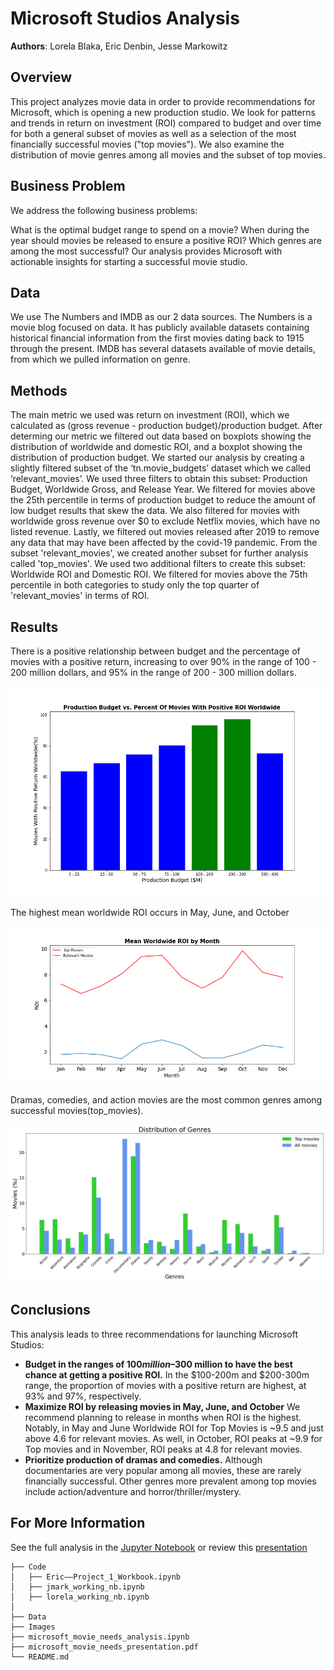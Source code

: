 # Microsoft Studios Analysis

**Authors**: Lorela Blaka, Eric Denbin, Jesse Markowitz

## Overview

This project analyzes movie data in order to provide recommendations for Microsoft, which is opening a new production studio. We look for patterns and trends in return on investment (ROI) compared to budget and over time for both a general subset of movies as well as a selection of the most financially successful movies ("top movies"). We also examine the distribution of movie genres among all movies and the subset of top movies.

## Business Problem

We address the following business problems:

What is the optimal budget range to spend on a movie?
When during the year should movies be released to ensure a positive ROI?
Which genres are among the most successful?
Our analysis provides Microsoft with actionable insights for starting a successful movie studio.

## Data

We use The Numbers and IMDB as our 2 data sources. The Numbers is a movie blog focused on data. It has publicly available datasets containing historical financial information from the first movies dating back to 1915 through the present. IMDB has several datasets available of movie details, from which we pulled information on genre.

## Methods

The main metric we used was return on investment (ROI), which we calculated as (gross revenue - production budget)/production budget. After determing our metric we filtered out data based on boxplots showing the distribution of worldwide and domestic ROI, and a boxplot showing the distribution of production budget. We started our analysis by creating a slightly filtered subset of the ‘tn.movie_budgets’ dataset which we called ‘relevant_movies’. We used three filters to obtain this subset: Production Budget, Worldwide Gross, and Release Year. We filtered for movies above the 25th percentile in terms of production budget to reduce the amount of low budget results that skew the data. We also filtered for movies with worldwide gross revenue over $0 to exclude Netflix movies, which have no listed revenue. Lastly, we filtered out movies released after 2019 to remove any data that may have been affected by the covid-19 pandemic. From the subset 'relevant_movies', we created another subset for further analysis called 'top_movies'. We used two additional filters to create this subset: Worldwide ROI and Domestic ROI. We filtered for movies above the 75th percentile in both categories to study only the top quarter of 'relevant_movies' in terms of ROI.

## Results

There is a positive relationship between budget and the percentage of movies with a positive return, increasing to over 90% in the range of 100 - 200 million dollars, and 95% in the range of 200 - 300 million dollars.

![budget_vs_positive_roi](./Images/budget_and_positive_roi.png)

The highest mean worldwide ROI occurs in May, June, and October

![mean_worldwide_roi_by_month](./Images/monthly_roi_graph.png)

Dramas, comedies, and action movies are the most common genres among successful movies(top_movies).

![distribution_of_genres](./Images/distribution_of_genres.png)

## Conclusions

This analysis leads to three recommendations for launching Microsoft Studios:

- **Budget in the ranges of $100 million–$300 million to have the best chance at getting a positive ROI.** In the $100-200m and $200-300m range, the proportion of movies with a positive return are highest, at 93% and 97%, respectively.
- **Maximize ROI by releasing movies in May, June, and October** We recommend planning to release in months when ROI is the highest. Notably, in May and June Worldwide ROI for Top Movies is ~9.5 and just above 4.6 for relevant movies. As well, in October, ROI peaks at ~9.9 for Top movies and in November, ROI peaks at 4.8 for relevant movies.
- **Prioritize production of dramas and comedies.** Although documentaries are very popular among all movies, these are rarely financially successful. Other genres more prevalent among top movies include action/adventure and horror/thriller/mystery.

## For More Information

See the full analysis in the [Jupyter Notebook](./microsoft_movie_needs_analysis.ipynb) or review this [presentation](./microsoft_movie_needs_presentation.pdf)

```
├── Code
│   ├── Eric––Project_1_Workbook.ipynb
│   ├── jmark_working_nb.ipynb
│   ├── lorela_working_nb.ipynb
│   
├── Data
├── Images
├── microsoft_movie_needs_analysis.ipynb
├── microsoft_movie_needs_presentation.pdf
└── README.md
```








